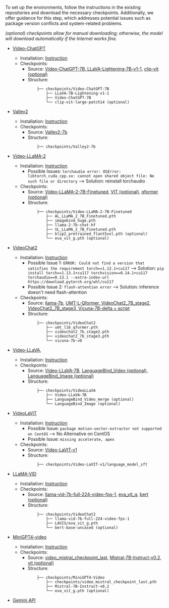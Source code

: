 

To set up the environments, follow the instructions in the existing repositories and download the necessary checkpoints. Additionally, we offer guidance for this step, which addresses potential issues such as package version conflicts and system-related problems.


*(optional) checkpoints allow for manual downloading; otherwise, the model will download automatically if the Internet works fine.*


- [Video-ChatGPT](https://github.com/mbzuai-oryx/Video-ChatGPT)
    - Installation: [Instruction](https://github.com/mbzuai-oryx/Video-ChatGPT?tab=readme-ov-file#installation-wrench) 
    - Checkpoints:
        - Source: [Video-ChatGPT-7B, LLaVA-Lightening-7B-v1-1](https://github.com/mbzuai-oryx/Video-ChatGPT/blob/main/docs/offline_demo.md#download-video-chatgpt-weights), [clip-vit (optional)](https://huggingface.co/openai/clip-vit-large-patch14)
        - Structure:
            ``` 
                ├── checkpoints/Video-ChatGPT-7B
                    ├── LLaVA-7B-Lightening-v1-1
                    ├── Video-ChatGPT-7B
                    └── clip-vit-large-patch14 (optional)
            ```

- [Valley2](https://github.com/RupertLuo/Valley)
    - Installation: [Instruction](https://github.com/RupertLuo/Valley?tab=readme-ov-file#install)
    - Checkpoints:
        - Source: [Valley2-7b](https://huggingface.co/luoruipu1/Valley2-7b)
        - Structure:
            ``` 
                ├── checkpoints/Valley2-7b
            ```

- [Video-LLaMA-2](https://github.com/DAMO-NLP-SG/Video-LLaMA) 
    - Installation: [Instruction](https://github.com/DAMO-NLP-SG/Video-LLaMA?tab=readme-ov-file#usage) 
        - Possible Issues: `torchaudio error: OSError: libtorch_cuda_cpp.so: cannot open shared object file: No such file or directory`  --> Solution: reinstall torchaudio
    - Checkpoints: 
        - Source: [Video-LLaMA-2-7B-Finetuned](https://github.com/DAMO-NLP-SG/Video-LLaMA?tab=readme-ov-file#pre-trained--fine-tuned-checkpoints), [VIT (optional)](https://storage.googleapis.com/sfr-vision-language-research/LAVIS/models/BLIP2/eva_vit_g.pth), [qformer (optional)](https://storage.googleapis.com/sfr-vision-language-research/LAVIS/models/BLIP2/blip2_pretrained_flant5xxl.pth)
        - Structure: 
            ``` 
                ├── checkpoints/Video-LLaMA-2-7B-Finetuned
                    ├── AL_LLaMA_2_7B_Finetuned.pth
                    ├── imagebind_huge.pth
                    ├── llama-2-7b-chat-hf
                    ├── VL_LLaMA_2_7B_Finetuned.pth
                    ├── blip2_pretrained_flant5xxl.pth (optional)
                    └── eva_vit_g.pth (optional)
            ```


- [VideoChat2](https://github.com/OpenGVLab/Ask-Anything)
    - Installation: [Instruction](https://github.com/OpenGVLab/Ask-Anything/tree/main/video_chat2#usage)
        - Possible Issue 1: `ERROR: Could not find a version that satisfies the requirement torch==1.13.1+cu117` --> Solution: `pip install torch==1.13.1+cu117 torchvision==0.14.1+cu117 torchaudio==0.13.1 --extra-index-url https://download.pytorch.org/whl/cu117`
        - Possible Issue 2: `flash-attention error` --> Solution: inference doesn't need flash-attention
    - Checkpoints: 
        - Source: [llama-7b](https://github.com/OpenGVLab/Ask-Anything/issues/150), [UMT-L-Qformer, VideoChat2_7B_stage2, VideoChat2_7B_stage3, Vicuna-7B-delta + script](https://github.com/OpenGVLab/Ask-Anything/issues/130)
        - Structure: 
            ``` 
                ├── checkpoints/VideoChat2
                    ├── umt_l16_qformer.pth
                    ├── videochat2_7b_stage2.pth
                    ├── videochat2_7b_stage3.pth
                    └── vicuna-7b-v0
            ```
    
- [Video-LLaVA](https://github.com/PKU-YuanGroup/Video-LLaVA), 
    - Installation: [Instruction](https://github.com/PKU-YuanGroup/Video-LLaVA?tab=readme-ov-file#%EF%B8%8F-requirements-and-installation)
    - Checkpoints:
        - Source: [Video-LLaVA-7B](https://huggingface.co/LanguageBind/Video-LLaVA-7B), [LanguageBind_Video (optional)](https://huggingface.co/LanguageBind/LanguageBind_Video_merge), [LanguageBind_Image (optional)](https://huggingface.co/LanguageBind/LanguageBind_Image)
        - Structure: 
            ``` 
                ├── checkpoints/VideoLLaVA
                    ├── Video-LLaVA-7B
                    ├── LanguageBind_Video_merge (optional)
                    └── LanguageBind_Image (optional)
            ```


- [VideoLaVIT](https://github.com/jy0205/LaVIT/tree/main/VideoLaVIT)
    - Installation: [Instruction](https://github.com/jy0205/LaVIT/tree/main/VideoLaVIT#requirements)
        - Possible Issue: `package motion-vector-extractor not supported on CentOS` --> No Alternative on CentOS
        - Possible Issue: `missing accelerate, apex`
    - Checkpoints: 
        - Source: [Video-LaVIT-v1](https://huggingface.co/rain1011/Video-LaVIT-v1/tree/main/language_model_sft)
        - Structure: 
            ``` 
                ├── checkpoints/Video-LaVIT-v1/language_model_sft 
            ```

- [LLaMA-VID](https://github.com/dvlab-research/LLaMA-VID)
    - Installation: [Instruction](https://github.com/dvlab-research/LLaMA-VID?tab=readme-ov-file#install)
    - Checkpoints:
        - Source: [llama-vid-7b-full-224-video-fps-1](https://huggingface.co/YanweiLi/llama-vid-7b-full-224-video-fps-1), [eva_vit_g](https://storage.googleapis.com/sfr-vision-language-research/LAVIS/models/BLIP2/eva_vit_g.pth), [bert (optional)](https://huggingface.co/openai/bert-base-uncased)
        - Structure: 
            ``` 
                ├── checkpoints/VideoChat2
                    ├── llama-vid-7b-full-224-video-fps-1
                    ├── LAVIS/eva_vit_g.pth
                    └── bert-base-uncased (optional)
            ```

- [MiniGPT4-video](https://github.com/Vision-CAIR/MiniGPT4-video)
    - Installation: [Instruction](https://github.com/Vision-CAIR/MiniGPT4-video?tab=readme-ov-file#rocket-demo)
    - Checkpoints:
        - Source: [video_mistral_checkpoint_last](https://huggingface.co/Vision-CAIR/MiniGPT4-Video/blob/main/checkpoints/video_mistral_checkpoint_last.pth), [Mistral-7B-Instruct-v0.2](https://huggingface.co/mistralai/Mistral-7B-Instruct-v0.2), [vit (optional)](https://storage.googleapis.com/sfr-vision-language-research/LAVIS/models/BLIP2/eva_vit_g.pth)
        - Structure: 
            ``` 
                ├── checkpoints/MiniGPT4-Video
                    ├── checkpoints/video_mistral_checkpoint_last.pth
                    ├── Mistral-7B-Instruct-v0.2
                    └── eva_vit_g.pth (optional)
            ```


- [Gemini API](https://github.com/google-gemini/cookbook)

